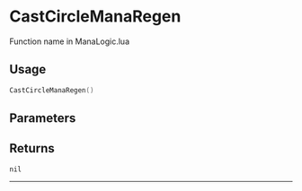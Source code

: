 # CastCircleManaRegen
Function name in ManaLogic.lua
## Usage
```lua
CastCircleManaRegen()
```
## Parameters

## Returns
`nil`

---